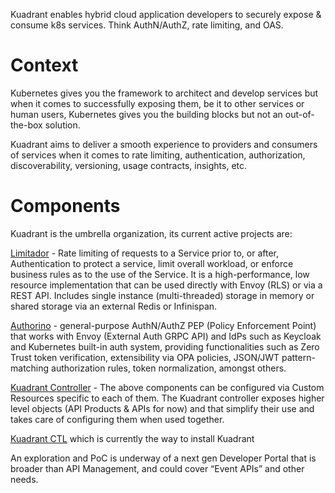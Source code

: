 Kuadrant enables hybrid cloud application developers to securely expose & consume k8s services. Think AuthN/AuthZ, rate limiting, and OAS.

# Context
Kubernetes gives you the framework to architect and develop services but when it comes to successfully exposing them, be it to other services or human users, Kubernetes gives you the building blocks but not an out-of-the-box solution.

Kuadrant aims to deliver a smooth experience to providers and consumers of services when it comes to rate limiting, authentication, authorization, discoverability, versioning, usage contracts, insights, etc. 

# Components
Kuadrant is the umbrella organization, its current active projects are:

[Limitador](https://github.com/Kuadrant/limitador) - Rate limiting of requests to a Service prior to, or after, Authentication to protect a service, limit overall workload, or enforce business rules as to the use of the Service. It is a high-performance, low resource implementation that can be used directly with Envoy (RLS) or via a REST API. Includes single instance (multi-threaded) storage in memory or shared storage via an external Redis or Infinispan.

[Authorino](https://github.com/Kuadrant/authorino) - general-purpose AuthN/AuthZ PEP (Policy Enforcement Point) that works with Envoy (External Auth GRPC API) and IdPs such as Keycloak and Kubernetes built-in auth system, providing functionalities such as Zero Trust token verification, extensibility via OPA policies, JSON/JWT pattern-matching authorization rules, token normalization, amongst others.

[Kuadrant Controller](https://github.com/Kuadrant/kuadrant-controller) - The above components can be configured via Custom Resources specific to each of them. The Kuadrant controller exposes higher level objects (API Products & APIs for now) and  that simplify their use and takes care of configuring them when used together.

[Kuadrant CTL](https://github.com/Kuadrant/kuadrantctl) which is currently the way to install Kuadrant

An exploration and PoC is underway of a next gen Developer Portal that is broader than API Management, and could cover “Event APIs” and other needs.
